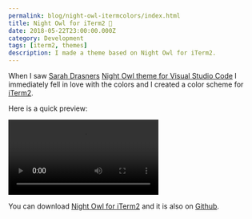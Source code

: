 ```yaml
---
permalink: blog/night-owl-itermcolors/index.html
title: Night Owl for iTerm2 🌃
date: 2018-05-22T23:00:00.000Z
category: Development
tags: [iterm2, themes]
description: I made a theme based on Night Owl for iTerm2.
---
```


When I saw [Sarah Drasners](https://twitter.com/sarah_edo) [Night Owl theme for Visual Studio Code](https://github.com/sdras/night-owl-vscode-theme) I immediately fell in love with the colors and I created a color scheme for [iTerm2](https://www.iterm2.com/).

Here is a quick preview:

<video src="nightowl-itermcolors.mp4" autoplay loop>
Sorry, your browser doesn't support embedded videos. However, you can <a href="nightowl-itermcolors.mp4">download the video</a>.
</video>

You can download [Night Owl for iTerm2](https://files.florian.ec/night-owl.itermcolors) and it is also on [Github](https://github.com/florianeckerstorfer/night-owl-itermcolors).

